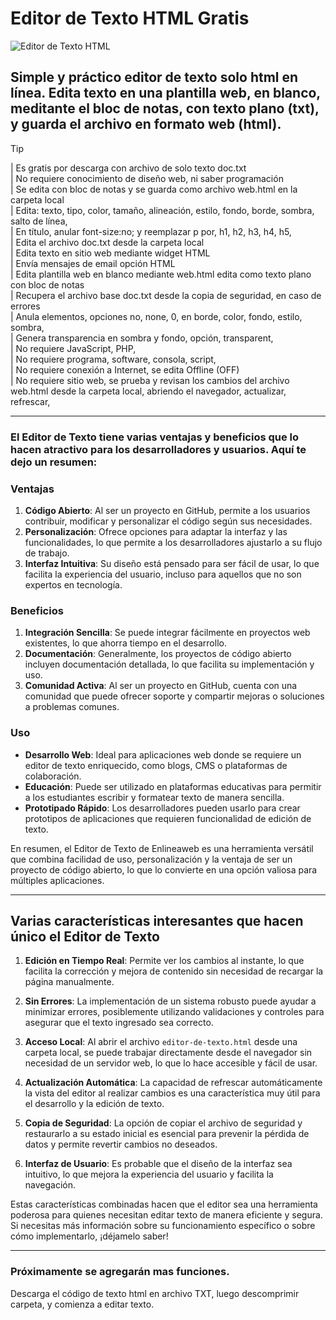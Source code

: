 # Editor de Texto HTML Gratis
![Editor de Texto HTML](https://digitalrecurso.com/archivo/web-genial/portada-editor-texto-genial.jpg)
## Simple y práctico editor de texto solo html en línea. Edita texto en una plantilla web, en blanco, meditante el bloc de notas, con texto plano (txt), y guarda el archivo en formato web (html).

> [!TIP]
> | Es gratis por descarga con archivo de solo texto doc.txt<br>
> | No requiere conocimiento de diseño web, ni saber programación<br>
> | Se edita con bloc de notas y se guarda como archivo web.html en la carpeta local<br>
> | Edita: texto, tipo, color, tamaño, alineación, estilo, fondo, borde, sombra, salto de línea,<br>
> | En título, anular font-size:no; y reemplazar p por, h1, h2, h3, h4, h5,<br>
> | Edita el archivo doc.txt desde la carpeta local<br>
> | Edita texto en sitio web mediante widget HTML<br>
> | Envía mensajes de email opción HTML<br>
> | Edita plantilla web en blanco mediante web.html edita como texto plano con bloc de notas<br>
> | Recupera el archivo base doc.txt desde la copia de seguridad, en caso de errores<br>
> | Anula elementos, opciones no, none, 0, en borde, color, fondo, estilo, sombra,<br>
> | Genera transparencia en sombra y fondo, opción, transparent,<br>
> | No requiere JavaScript, PHP,<br>
> | No requiere programa, software, consola, script,<br>
> | No requiere conexión a Internet, se edita Offline (OFF)<br>
> | No requiere sitio web, se prueba y revisan los cambios del archivo web.html desde la carpeta local, abriendo el navegador, actualizar, refrescar,<br>
____
### El Editor de Texto tiene varias ventajas y beneficios que lo hacen atractivo para los desarrolladores y usuarios. Aquí te dejo un resumen:

### Ventajas
1. **Código Abierto**: Al ser un proyecto en GitHub, permite a los usuarios contribuir, modificar y personalizar el código según sus necesidades.
2. **Personalización**: Ofrece opciones para adaptar la interfaz y las funcionalidades, lo que permite a los desarrolladores ajustarlo a su flujo de trabajo.
3. **Interfaz Intuitiva**: Su diseño está pensado para ser fácil de usar, lo que facilita la experiencia del usuario, incluso para aquellos que no son expertos en tecnología.

### Beneficios
1. **Integración Sencilla**: Se puede integrar fácilmente en proyectos web existentes, lo que ahorra tiempo en el desarrollo.
2. **Documentación**: Generalmente, los proyectos de código abierto incluyen documentación detallada, lo que facilita su implementación y uso.
3. **Comunidad Activa**: Al ser un proyecto en GitHub, cuenta con una comunidad que puede ofrecer soporte y compartir mejoras o soluciones a problemas comunes.

### Uso
- **Desarrollo Web**: Ideal para aplicaciones web donde se requiere un editor de texto enriquecido, como blogs, CMS o plataformas de colaboración.
- **Educación**: Puede ser utilizado en plataformas educativas para permitir a los estudiantes escribir y formatear texto de manera sencilla.
- **Prototipado Rápido**: Los desarrolladores pueden usarlo para crear prototipos de aplicaciones que requieren funcionalidad de edición de texto.

En resumen, el Editor de Texto de Enlineaweb es una herramienta versátil que combina facilidad de uso, personalización y la ventaja de ser un proyecto de código abierto, lo que lo convierte en una opción valiosa para múltiples aplicaciones.
_____
## Varias características interesantes que hacen único el Editor de Texto

1. **Edición en Tiempo Real**: Permite ver los cambios al instante, lo que facilita la corrección y mejora de contenido sin necesidad de recargar la página manualmente.

2. **Sin Errores**: La implementación de un sistema robusto puede ayudar a minimizar errores, posiblemente utilizando validaciones y controles para asegurar que el texto ingresado sea correcto.

3. **Acceso Local**: Al abrir el archivo `editor-de-texto.html` desde una carpeta local, se puede trabajar directamente desde el navegador sin necesidad de un servidor web, lo que lo hace accesible y fácil de usar.

4. **Actualización Automática**: La capacidad de refrescar automáticamente la vista del editor al realizar cambios es una característica muy útil para el desarrollo y la edición de texto.

5. **Copia de Seguridad**: La opción de copiar el archivo de seguridad y restaurarlo a su estado inicial es esencial para prevenir la pérdida de datos y permite revertir cambios no deseados.

6. **Interfaz de Usuario**: Es probable que el diseño de la interfaz sea intuitivo, lo que mejora la experiencia del usuario y facilita la navegación.

Estas características combinadas hacen que el editor sea una herramienta poderosa para quienes necesitan editar texto de manera eficiente y segura. Si necesitas más información sobre su funcionamiento específico o sobre cómo implementarlo, ¡déjamelo saber!
____
### **Próximamente se agregarán mas funciones.**

Descarga el código de texto html en archivo TXT, luego descomprimir carpeta, y comienza a editar texto.
